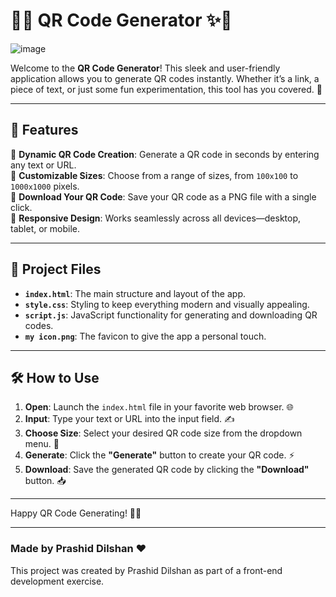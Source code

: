 # 📱✨ QR Code Generator ✨📱


![image](https://github.com/user-attachments/assets/739218c9-0374-4bbf-b258-fdeac0f4c7c4)


Welcome to the **QR Code Generator**! This sleek and user-friendly application allows you to generate QR codes instantly. Whether it’s a link, a piece of text, or just some fun experimentation, this tool has you covered. 🚀

---

## 🎯 **Features**
🌟 **Dynamic QR Code Creation**: Generate a QR code in seconds by entering any text or URL.  
🌟 **Customizable Sizes**: Choose from a range of sizes, from `100x100` to `1000x1000` pixels.  
🌟 **Download Your QR Code**: Save your QR code as a PNG file with a single click.  
🌟 **Responsive Design**: Works seamlessly across all devices—desktop, tablet, or mobile.  

---

## 📂 **Project Files**
- **`index.html`**: The main structure and layout of the app.  
- **`style.css`**: Styling to keep everything modern and visually appealing.  
- **`script.js`**: JavaScript functionality for generating and downloading QR codes.  
- **`my icon.png`**: The favicon to give the app a personal touch.  

---

## 🛠️ **How to Use**
1. **Open**: Launch the `index.html` file in your favorite web browser. 🌐  
2. **Input**: Type your text or URL into the input field. ✍️  
3. **Choose Size**: Select your desired QR code size from the dropdown menu. 📏  
4. **Generate**: Click the **"Generate"** button to create your QR code. ⚡  
5. **Download**: Save the generated QR code by clicking the **"Download"** button. 📥  

---


Happy QR Code Generating! 🚀✨

---

### Made by **Prashid Dilshan** ❤️
This project was created by Prashid Dilshan as part of a front-end development exercise. 
